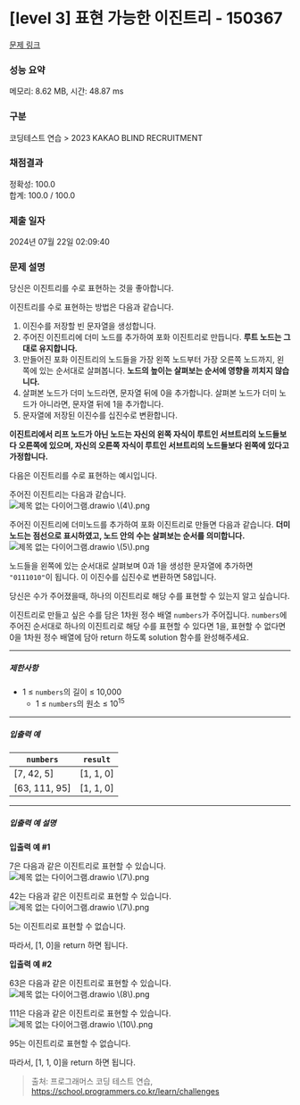# [level 3] 표현 가능한 이진트리 - 150367 

[문제 링크](https://school.programmers.co.kr/learn/courses/30/lessons/150367) 

### 성능 요약

메모리: 8.62 MB, 시간: 48.87 ms

### 구분

코딩테스트 연습 > 2023 KAKAO BLIND RECRUITMENT

### 채점결과

정확성: 100.0<br/>합계: 100.0 / 100.0

### 제출 일자

2024년 07월 22일 02:09:40

### 문제 설명

<p>당신은 이진트리를 수로 표현하는 것을 좋아합니다.</p>

<p>이진트리를 수로 표현하는 방법은 다음과 같습니다.</p>

<ol>
<li>이진수를 저장할 빈 문자열을 생성합니다.</li>
<li>주어진 이진트리에 더미 노드를 추가하여 포화 이진트리로 만듭니다. <strong>루트 노드는 그대로 유지합니다.</strong></li>
<li>만들어진 포화 이진트리의 노드들을 가장 왼쪽 노드부터 가장 오른쪽 노드까지, 왼쪽에 있는 순서대로 살펴봅니다. <strong>노드의 높이는 살펴보는 순서에 영향을 끼치지 않습니다.</strong></li>
<li>살펴본 노드가 더미 노드라면, 문자열 뒤에 0을 추가합니다. 살펴본 노드가 더미 노드가 아니라면, 문자열 뒤에 1을 추가합니다.</li>
<li>문자열에 저장된 이진수를 십진수로 변환합니다.</li>
</ol>

<p><strong>이진트리에서 리프 노드가 아닌 노드는 자신의 왼쪽 자식이 루트인 서브트리의 노드들보다 오른쪽에 있으며, 자신의 오른쪽 자식이 루트인 서브트리의 노드들보다 왼쪽에 있다고 가정합니다.</strong></p>

<p>다음은 이진트리를 수로 표현하는 예시입니다.</p>

<p>주어진 이진트리는 다음과 같습니다.<br>
<img src="https://grepp-programmers.s3.ap-northeast-2.amazonaws.com/files/production/c3331b5f-2151-4ebd-a20e-8df122709d3e/%E1%84%8C%E1%85%A6%E1%84%86%E1%85%A9%E1%86%A8%20%E1%84%8B%E1%85%A5%E1%86%B9%E1%84%82%E1%85%B3%E1%86%AB%20%E1%84%83%E1%85%A1%E1%84%8B%E1%85%B5%E1%84%8B%E1%85%A5%E1%84%80%E1%85%B3%E1%84%85%E1%85%A2%E1%86%B7.drawio%20%284%29.png" title="" alt="제목 없는 다이어그램.drawio \(4\).png"></p>

<p>주어진 이진트리에 더미노드를 추가하여 포화 이진트리로 만들면 다음과 같습니다. <strong>더미 노드는 점선으로 표시하였고, 노드 안의 수는 살펴보는 순서를 의미합니다.</strong><br>
<img src="https://grepp-programmers.s3.ap-northeast-2.amazonaws.com/files/production/0eb238be-9bfe-479a-bed8-84e1abe63097/%E1%84%8C%E1%85%A6%E1%84%86%E1%85%A9%E1%86%A8%20%E1%84%8B%E1%85%A5%E1%86%B9%E1%84%82%E1%85%B3%E1%86%AB%20%E1%84%83%E1%85%A1%E1%84%8B%E1%85%B5%E1%84%8B%E1%85%A5%E1%84%80%E1%85%B3%E1%84%85%E1%85%A2%E1%86%B7.drawio%20%285%29.png" title="" alt="제목 없는 다이어그램.drawio \(5\).png"></p>

<p>노드들을 왼쪽에 있는 순서대로 살펴보며 0과 1을 생성한 문자열에 추가하면 <code>"0111010"</code>이 됩니다. 이 이진수를 십진수로 변환하면 58입니다. </p>

<p>당신은 수가 주어졌을때, 하나의 이진트리로 해당 수를 표현할 수 있는지 알고 싶습니다.</p>

<p>이진트리로 만들고 싶은 수를 담은 1차원 정수 배열 <code>numbers</code>가 주어집니다. <code>numbers</code>에 주어진 순서대로 하나의 이진트리로 해당 수를 표현할 수 있다면 1을, 표현할 수 없다면 0을 1차원 정수 배열에 담아 return 하도록 solution 함수를 완성해주세요.</p>

<hr>

<h5>제한사항</h5>

<ul>
<li>1 ≤ <code>numbers</code>의 길이 ≤ 10,000

<ul>
<li>1 ≤ <code>numbers</code>의 원소 ≤ 10<sup>15</sup></li>
</ul></li>
</ul>

<hr>

<h5>입출력 예</h5>
<table class="table">
        <thead><tr>
<th><code>numbers</code></th>
<th><code>result</code></th>
</tr>
</thead>
        <tbody><tr>
<td>[7, 42, 5]</td>
<td>[1, 1, 0]</td>
</tr>
<tr>
<td>[63, 111, 95]</td>
<td>[1, 1, 0]</td>
</tr>
</tbody>
      </table>
<hr>

<h5>입출력 예 설명</h5>

<p><strong>입출력 예 #1</strong></p>

<p>7은 다음과 같은 이진트리로 표현할 수 있습니다.<br>
<img src="https://grepp-programmers.s3.ap-northeast-2.amazonaws.com/files/production/f7e1fdb9-3344-420d-9238-e033a24e83ba/%E1%84%8C%E1%85%A6%E1%84%86%E1%85%A9%E1%86%A8%20%E1%84%8B%E1%85%A5%E1%86%B9%E1%84%82%E1%85%B3%E1%86%AB%20%E1%84%83%E1%85%A1%E1%84%8B%E1%85%B5%E1%84%8B%E1%85%A5%E1%84%80%E1%85%B3%E1%84%85%E1%85%A2%E1%86%B7.drawio%20%287%29.png" title="" alt="제목 없는 다이어그램.drawio \(7\).png"></p>

<p>42는 다음과 같은 이진트리로 표현할 수 있습니다.<br>
<img src="https://grepp-programmers.s3.ap-northeast-2.amazonaws.com/files/production/f7e1fdb9-3344-420d-9238-e033a24e83ba/%E1%84%8C%E1%85%A6%E1%84%86%E1%85%A9%E1%86%A8%20%E1%84%8B%E1%85%A5%E1%86%B9%E1%84%82%E1%85%B3%E1%86%AB%20%E1%84%83%E1%85%A1%E1%84%8B%E1%85%B5%E1%84%8B%E1%85%A5%E1%84%80%E1%85%B3%E1%84%85%E1%85%A2%E1%86%B7.drawio%20%287%29.png" title="" alt="제목 없는 다이어그램.drawio \(7\).png"></p>

<p>5는 이진트리로 표현할 수 없습니다.</p>

<p>따라서, [1, 0]을 return 하면 됩니다.</p>

<p><strong>입출력 예 #2</strong></p>

<p>63은 다음과 같은 이진트리로 표현할 수 있습니다.<br>
<img src="https://grepp-programmers.s3.ap-northeast-2.amazonaws.com/files/production/ae334397-6cf6-4cb7-a76e-f760c080def3/%E1%84%8C%E1%85%A6%E1%84%86%E1%85%A9%E1%86%A8%20%E1%84%8B%E1%85%A5%E1%86%B9%E1%84%82%E1%85%B3%E1%86%AB%20%E1%84%83%E1%85%A1%E1%84%8B%E1%85%B5%E1%84%8B%E1%85%A5%E1%84%80%E1%85%B3%E1%84%85%E1%85%A2%E1%86%B7.drawio%20%288%29.png" title="" alt="제목 없는 다이어그램.drawio \(8\).png"></p>

<p>111은 다음과 같은 이진트리로 표현할 수 있습니다.<br>
<img src="https://grepp-programmers.s3.ap-northeast-2.amazonaws.com/files/production/b6873b5d-421c-433e-a739-97f9ab1b62b8/%E1%84%8C%E1%85%A6%E1%84%86%E1%85%A9%E1%86%A8%20%E1%84%8B%E1%85%A5%E1%86%B9%E1%84%82%E1%85%B3%E1%86%AB%20%E1%84%83%E1%85%A1%E1%84%8B%E1%85%B5%E1%84%8B%E1%85%A5%E1%84%80%E1%85%B3%E1%84%85%E1%85%A2%E1%86%B7.drawio%20%2810%29.png" title="" alt="제목 없는 다이어그램.drawio \(10\).png"></p>

<p>95는 이진트리로 표현할 수 없습니다.</p>

<p>따라서, [1, 1, 0]을 return 하면 됩니다.</p>


> 출처: 프로그래머스 코딩 테스트 연습, https://school.programmers.co.kr/learn/challenges